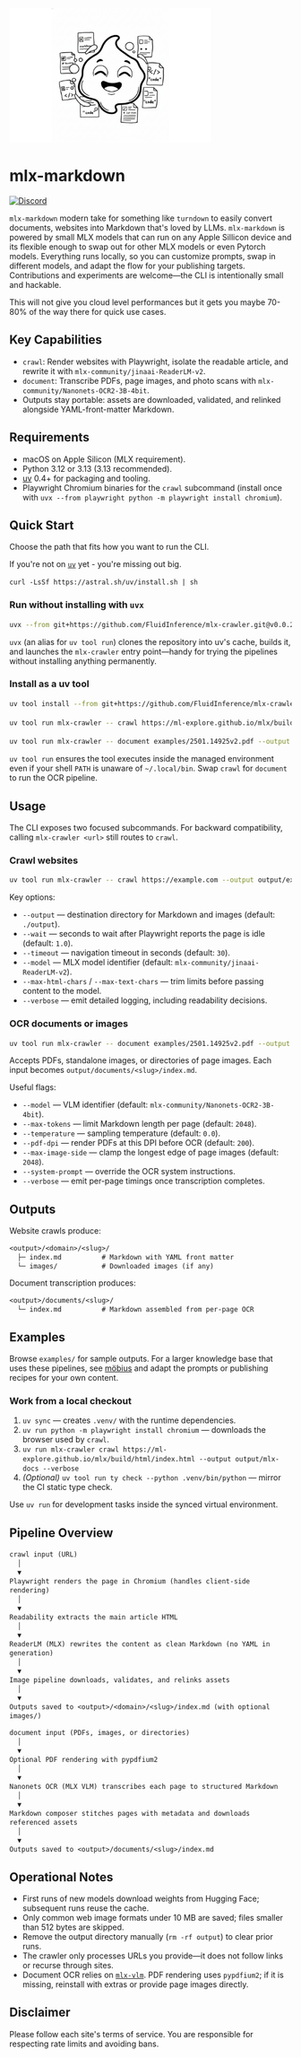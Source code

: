 <p align="left">
  <img src="banner.png" alt="mlx-markdown banner" width="360" height="240">
</p>

# mlx-markdown

[![Discord](https://img.shields.io/badge/Discord-Join%20Chat-7289da.svg)](https://discord.gg/WNsvaCtmDe)

`mlx-markdown` modern take for something like `turndown` to easily convert documents, websites into Markdown that's loved by LLMs. `mlx-markdown` is powered by small MLX models that can run on any Apple Sillicon device and its flexible enough to swap out for other MLX models or even Pytorch models. Everything runs locally, so you can customize prompts, swap in different models, and adapt the flow for your publishing targets. Contributions and experiments are welcome—the CLI is intentionally small and hackable.

This will not give you cloud level performances but it gets you maybe 70-80% of the way there for quick use cases.

## Key Capabilities

- `crawl`: Render websites with Playwright, isolate the readable article, and rewrite it with `mlx-community/jinaai-ReaderLM-v2`.
- `document`: Transcribe PDFs, page images, and photo scans with `mlx-community/Nanonets-OCR2-3B-4bit`.
- Outputs stay portable: assets are downloaded, validated, and relinked alongside YAML-front-matter Markdown.

## Requirements

- macOS on Apple Silicon (MLX requirement).
- Python 3.12 or 3.13 (3.13 recommended).
- [uv](https://docs.astral.sh/uv/) 0.4+ for packaging and tooling.
- Playwright Chromium binaries for the `crawl` subcommand (install once with `uvx --from playwright python -m playwright install chromium`).

## Quick Start

Choose the path that fits how you want to run the CLI.

If you're not on [`uv`](https://docs.astral.sh/uv/getting-started/installation/) yet - you're missing out big. 

`curl -LsSf https://astral.sh/uv/install.sh | sh`

### Run without installing with `uvx`

```bash
uvx --from git+https://github.com/FluidInference/mlx-crawler.git@v0.0.2 mlx-crawler --help
```

`uvx` (an alias for `uv tool run`) clones the repository into uv's cache, builds it, and launches the `mlx-crawler` entry point—handy for trying the pipelines without installing anything permanently.

### Install as a uv tool

```bash
uv tool install --from git+https://github.com/FluidInference/mlx-crawler.git@v0.0.2 mlx-crawler

uv tool run mlx-crawler -- crawl https://ml-explore.github.io/mlx/build/html/index.html --output output/mlx-docs --verbose

uv tool run mlx-crawler -- document examples/2501.14925v2.pdf --output output/mlx-docs --verbose
```

`uv tool run` ensures the tool executes inside the managed environment even if your shell `PATH` is unaware of `~/.local/bin`. Swap `crawl` for `document` to run the OCR pipeline.

## Usage

The CLI exposes two focused subcommands. For backward compatibility, calling `mlx-crawler <url>` still routes to `crawl`.

### Crawl websites

```bash
uv tool run mlx-crawler -- crawl https://example.com --output output/example --verbose
```

Key options:

- `--output` — destination directory for Markdown and images (default: `./output`).
- `--wait` — seconds to wait after Playwright reports the page is idle (default: `1.0`).
- `--timeout` — navigation timeout in seconds (default: `30`).
- `--model` — MLX model identifier (default: `mlx-community/jinaai-ReaderLM-v2`).
- `--max-html-chars` / `--max-text-chars` — trim limits before passing content to the model.
- `--verbose` — emit detailed logging, including readability decisions.

### OCR documents or images

```bash
uv tool run mlx-crawler -- document examples/2501.14925v2.pdf --output output/docs --verbose
```

Accepts PDFs, standalone images, or directories of page images. Each input becomes `output/documents/<slug>/index.md`.

Useful flags:

- `--model` — VLM identifier (default: `mlx-community/Nanonets-OCR2-3B-4bit`).
- `--max-tokens` — limit Markdown length per page (default: `2048`).
- `--temperature` — sampling temperature (default: `0.0`).
- `--pdf-dpi` — render PDFs at this DPI before OCR (default: `200`).
- `--max-image-side` — clamp the longest edge of page images (default: `2048`).
- `--system-prompt` — override the OCR system instructions.
- `--verbose` — emit per-page timings once transcription completes.

## Outputs

Website crawls produce:

```text
<output>/<domain>/<slug>/
  ├─ index.md          # Markdown with YAML front matter
  └─ images/           # Downloaded images (if any)
```

Document transcription produces:

```text
<output>/documents/<slug>/
  └─ index.md          # Markdown assembled from per-page OCR
```

## Examples

Browse `examples/` for sample outputs. For a larger knowledge base that uses these pipelines, see [möbius](https://github.com/FluidInference/mobius) and adapt the prompts or publishing recipes for your own content.


### Work from a local checkout

1. `uv sync` — creates `.venv/` with the runtime dependencies.
2. `uv run python -m playwright install chromium` — downloads the browser used by `crawl`.
3. `uv run mlx-crawler crawl https://ml-explore.github.io/mlx/build/html/index.html --output output/mlx-docs --verbose`
4. _(Optional)_ `uv tool run ty check --python .venv/bin/python` — mirror the CI static type check.

Use `uv run` for development tasks inside the synced virtual environment.


## Pipeline Overview

```text
crawl input (URL)
  │
  ▼
Playwright renders the page in Chromium (handles client-side rendering)
  │
  ▼
Readability extracts the main article HTML
  │
  ▼
ReaderLM (MLX) rewrites the content as clean Markdown (no YAML in generation)
  │
  ▼
Image pipeline downloads, validates, and relinks assets
  │
  ▼
Outputs saved to <output>/<domain>/<slug>/index.md (with optional images/)
```

```text
document input (PDFs, images, or directories)
  │
  ▼
Optional PDF rendering with pypdfium2
  │
  ▼
Nanonets OCR (MLX VLM) transcribes each page to structured Markdown
  │
  ▼
Markdown composer stitches pages with metadata and downloads referenced assets
  │
  ▼
Outputs saved to <output>/documents/<slug>/index.md
```

## Operational Notes

- First runs of new models download weights from Hugging Face; subsequent runs reuse the cache.
- Only common web image formats under 10 MB are saved; files smaller than 512 bytes are skipped.
- Remove the output directory manually (`rm -rf output`) to clear prior runs.
- The crawler only processes URLs you provide—it does not follow links or recurse through sites.
- Document OCR relies on [`mlx-vlm`](https://pypi.org/project/mlx-vlm/). PDF rendering uses `pypdfium2`; if it is missing, reinstall with extras or provide page images directly.

## Disclaimer

Please follow each site's terms of service. You are responsible for respecting rate limits and avoiding bans.
